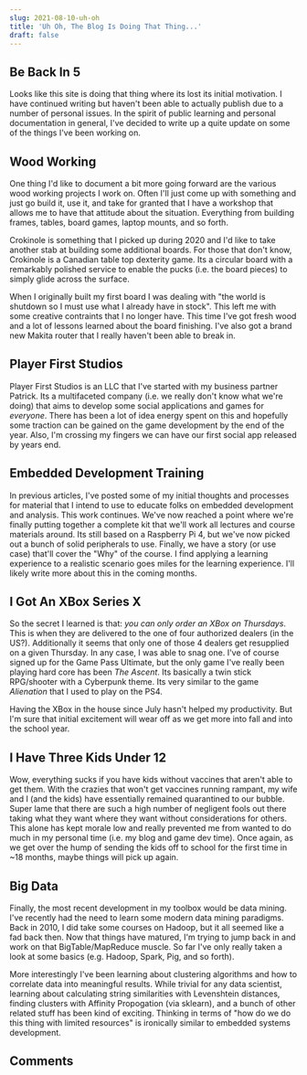 ```yaml
---
slug: 2021-08-10-uh-oh
title: 'Uh Oh, The Blog Is Doing That Thing...'
draft: false
---
```


## Be Back In 5

Looks like this site is doing that thing where its lost its initial motivation. I have continued writing but haven't been able to actually publish due to a number of personal issues. In the spirit of public learning and personal documentation in general, I've decided to write up a quite update on some of the things I've been working on.

<!--truncate-->

## Wood Working

One thing I'd like to document a bit more going forward are the various wood working projects I work on. Often I'll just come up with something and just go build it, use it, and take for granted that I have a workshop that allows me to have that attitude about the situation. Everything from building frames, tables, board games, laptop mounts, and so forth.

Crokinole is something that I picked up during 2020 and I'd like to take another stab at building some additional boards. For those that don't know, Crokinole is a Canadian table top dexterity game. Its a circular board with a remarkably polished service to enable the pucks (i.e. the board pieces) to simply glide across the surface.

When I originally built my first board I was dealing with "the world is shutdown so I must use what I already have in stock". This left me with some creative contraints that I no longer have. This time I've got fresh wood and a lot of lessons learned about the board finishing. I've also got a brand new Makita router that I really haven't been able to break in.

## Player First Studios

Player First Studios is an LLC that I've started with my business partner Patrick. Its a multifaceted company (i.e. we really don't know what we're doing) that aims to develop some social applications and games for _everyone_. There has been a lot of idea energy spent on this and hopefully some traction can be gained on the game development by the end of the year. Also, I'm crossing my fingers we can have our first social app released by years end.

## Embedded Development Training

In previous articles, I've posted some of my initial thoughts and processes for material that I intend to use to educate folks on embedded development and analysis. This work continues. We've now reached a point where we're finally putting together a complete kit that we'll work all lectures and course materials around. Its still based on a Raspberry Pi 4, but we've now picked out a bunch of solid peripherals to use. Finally, we have a story (or use case) that'll cover the "Why" of the course. I find applying a learning experience to a realistic scenario goes miles for the learning experience. I'll likely write more about this in the coming months.

## I Got An XBox Series X

So the secret I learned is that: _you can only order an XBox on Thursdays_. This is when they are delivered to the one of four authorized dealers (in the US?). Additionally it seems that only one of those 4 dealers get resupplied on a given Thursday. In any case, I was able to snag one. I've of course signed up for the Game Pass Ultimate, but the only game I've really been playing hard core has been _The Ascent_. Its basically a twin stick RPG/shooter with a Cyberpunk theme. Its very similar to the game _Alienation_ that I used to play on the PS4.

Having the XBox in the house since July hasn't helped my productivity. But I'm sure that initial excitement will wear off as we get more into fall and into the school year.

## I Have Three Kids Under 12

Wow, everything sucks if you have kids without vaccines that aren't able to get them. With the crazies that won't get vaccines running rampant, my wife and I (and the kids) have essentially remained quarantined to our bubble. Super lame that there are such a high number of negligent fools out there taking what they want where they want without considerations for others. This alone has kept morale low and really prevented me from wanted to do much in my personal time (i.e. my blog and game dev time). Once again, as we get over the hump of sending the kids off to school for the first time in ~18 months, maybe things will pick up again.

## Big Data

Finally, the most recent development in my toolbox would be data mining. I've recently had the need to learn some modern data mining paradigms. Back in 2010, I did take some courses on Hadoop, but it all seemed like a fad back then. Now that things have matured, I'm trying to jump back in and work on that BigTable/MapReduce muscle. So far I've only really taken a look at some basics (e.g. Hadoop, Spark, Pig, and so forth).

More interestingly I've been learning about clustering algorithms and how to correlate data into meaningful results. While trivial for any data scientist, learning about calculating string similarities with Levenshtein distances, finding clusters with Affinity Propogation (via sklearn), and a bunch of other related stuff has been kind of exciting. Thinking in terms of "how do we do this thing with limited resources" is ironically similar to embedded systems development.

## Comments

<Comments />

